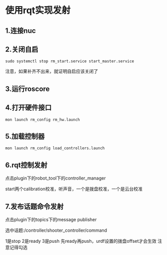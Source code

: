 # 使用rqt实现发射

## 1.连接nuc

## 2.关闭自启
```
sudo systemctl stop rm_start.service start_master.service
```
注意，如果补齐不出来，就证明自启应该关闭了

## 3.运行roscore

## 4.打开硬件接口
```
mon launch rm_config rm_hw.launch
```

## 5.加载控制器
```
mon launch rm_config load_controllers.launch
```

## 6.rqt控制发射

点击plugin下的robot_tool下的controller_manager

start两个calibration校准，听声音，一个是拨盘校准，一个是云台校准

## 7.发布话题命令发射

点击plugin下的topics下的message publisher

选中话题:/controller/shooter_controller/command

1是stop
2是ready
3是push
先ready再push，urdf设置的拨盘offset才会生效
注意记得勾选

